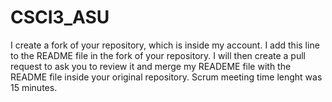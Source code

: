 # CSCI3_ASU
I create a fork of your repository, which is inside my account. I add this line to the README file in the fork of your repository. I will then create a pull request to ask you to review it and merge my READEME file with the README file inside your original repository. 
Scrum meeting time lenght was 15 minutes. 
